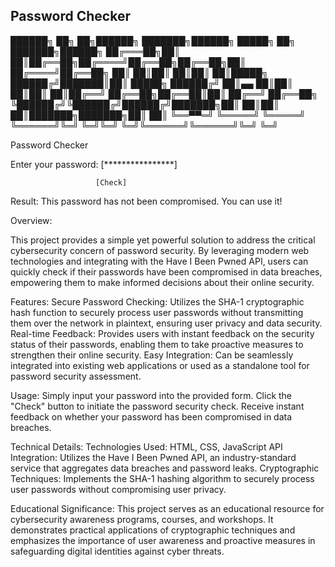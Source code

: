 ## Password Checker

   ██████╗ ██╗   ██╗██████╗ ███████╗██████╗  █████╗ ██╗     ███████╗██████╗ 
  ██╔═══██╗██║   ██║██╔══██╗██╔════╝██╔══██╗██╔══██╗██║     ██╔════╝██╔══██╗
  ██║   ██║██║   ██║██║  ██║█████╗  ██████╔╝███████║██║     █████╗  ██████╔╝
  ██║▄▄ ██║██║   ██║██║  ██║██╔══╝  ██╔══██╗██╔══██║██║     ██╔══╝  ██╔══██╗
  ╚██████╔╝╚██████╔╝██████╔╝███████╗██║  ██║██║  ██║███████╗███████╗██║  ██║
   ╚══▀▀═╝  ╚═════╝ ╚═════╝ ╚══════╝╚═╝  ╚═╝╚═╝  ╚═╝╚══════╝╚══════╝╚═╝  ╚═╝

  Password Checker

  Enter your password: [****************]
  
                       [Check]
  
  Result: This password has not been compromised. You can use it!


Overview:

This project provides a simple yet powerful solution to address the critical cybersecurity concern of password security. By leveraging modern web technologies and integrating with the Have I Been Pwned API, users can quickly check if their passwords have been compromised in data breaches, empowering them to make informed decisions about their online security.

Features:
Secure Password Checking: Utilizes the SHA-1 cryptographic hash function to securely process user passwords without transmitting them over the network in plaintext, ensuring user privacy and data security.
Real-time Feedback: Provides users with instant feedback on the security status of their passwords, enabling them to take proactive measures to strengthen their online security.
Easy Integration: Can be seamlessly integrated into existing web applications or used as a standalone tool for password security assessment.

Usage:
Simply input your password into the provided form.
Click the "Check" button to initiate the password security check.
Receive instant feedback on whether your password has been compromised in data breaches.

Technical Details:
Technologies Used: HTML, CSS, JavaScript
API Integration: Utilizes the Have I Been Pwned API, an industry-standard service that aggregates data breaches and password leaks.
Cryptographic Techniques: Implements the SHA-1 hashing algorithm to securely process user passwords without compromising user privacy.

Educational Significance:
This project serves as an educational resource for cybersecurity awareness programs, courses, and workshops. It demonstrates practical applications of cryptographic techniques and emphasizes the importance of user awareness and proactive measures in safeguarding digital identities against cyber threats.

